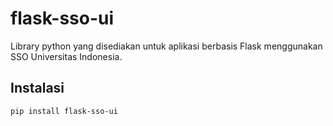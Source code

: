 # flask-sso-ui

Library python yang disediakan untuk aplikasi berbasis Flask
menggunakan SSO Universitas Indonesia.

## Instalasi

`pip install flask-sso-ui`